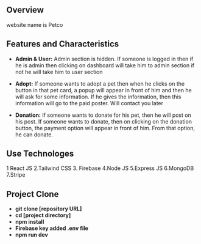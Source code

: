 ## Overview
 website name is Petco

## Features and Characteristics

- **Admin & User:** Admin section is hidden. If someone is logged in then if he is admin then clicking on dashboard will take him to admin section if not he will take him to user section

- **Adopt:** If someone wants to adopt a pet then when he clicks on the button in that pet card, a popup will appear in front of him and then he will ask for some information. If he gives the information, then this information will go to the paid poster. Will contact you later

- **Donation:** If someone wants to donate for his pet, then he will post on his post. If someone wants to donate, then on clicking on the donation button, the payment option will appear in front of him. From that option, he can donate.

## Use Technologes 

  1 React JS
  2.Tailwind CSS
  3. Firebase
  4.Node JS
  5.Express JS
  6.MongoDB
  7.Stripe


  ## Project Clone 
  - **git clone [repository URL]** 
  - **cd [project directory]** 
  - **npm install** 
  - **Firebase key added .env file** 
  - **npm run dev** 
